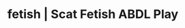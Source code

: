 ---
categories:
- Queer Kinks
- Latex Fetish
- Mindful Kink
- Ethical Porn
- Interactive NSFW
image: /assets/images/1747714218872.jpg
layout: post
schema:
  description: Premium adult content featuring ABDL Play, Scat Fetish. High-quality
    artwork with erotic themes.
  keywords:
  - Real Couples
  - ABDL Play
  - Fantasy Kink
  - Digital Dominance
  - Spiritual Kink
  - Erotic Audiobooks
  - Scat Fetish
  name: 1747714218872 | ABDL Play Scat Fetish
  type: VisualArtwork
seo:
  description: Featured content with sensual ABDL Play, Scat Fetish. HD images available.
  keywords: ABDL Play, Scat Fetish
  og_image: /assets/images/1747714218872.jpg
  schema_type: VisualArtwork
tags:
- '#fetish'
- ABDL Play
- Scat Fetish
title: fetish | Scat Fetish ABDL Play
---